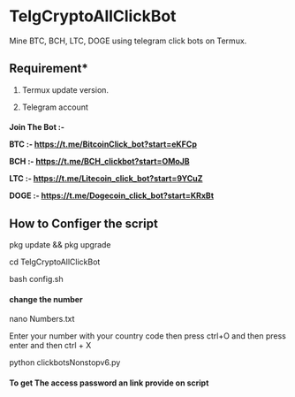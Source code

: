 # TelgCryptoAllClickBot

Mine BTC, BCH, LTC, DOGE using telegram click bots on Termux.

<h2>Requirement*</h2>

1. Termux update version.

2. Telegram account

<h4>Join The Bot :-</4>

BTC  :- https://t.me/BitcoinClick_bot?start=eKFCp

BCH  :- https://t.me/BCH_clickbot?start=OMoJB

LTC  :- https://t.me/Litecoin_click_bot?start=9YCuZ

DOGE :- https://t.me/Dogecoin_click_bot?start=KRxBt

<h2>How to Configer the script</h2>

pkg update && pkg upgrade

cd TelgCryptoAllClickBot

bash config.sh

<h4>change the number</h4>

nano Numbers.txt

Enter your number with your country code then press ctrl+O and then press enter and then ctrl + X

python clickbotsNonstopv6.py


<h4>To get The access password an link provide on script</h4>
